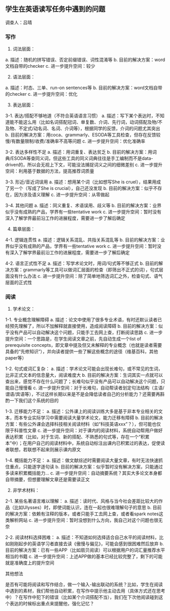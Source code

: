 ## 学生在英语读写任务中遇到的问题

调查人：吕晴

### 写作

1. 词法层面：

a. 描述：随机的拼写错误、否定前缀错误、词性混淆等
b. 目前的解决方案：word文档自带的checker
c. 进一步提升空间：较少

2. 语法层面：

a. 描述：时态、三单、run-on sentences等
b. 目前的解决方案：word文档自带的checker
c. 进一步提升空间：优化

3. 表达层面：

3-1. 表达/搭配不够地道（不符合英语语言习惯）
a. 描述：写下某个表达时，不知道能不能这么用（比如名词搭配冠词、单复数、介词、先行词，动词搭配及物/不及物、不定式/动名词、名词、介词等），根据同学的反馈，介词的问题尤其突出
b. 目前的解决方案：用coca、grammarly、ESODA等工具检查，但存在反馈较慢/有数量限制/收费/准确率不高等问题
c. 进一步提升空间：优化准确率

3-2. 表达多样性不足
a. 描述：用词重复、表达贫乏
b. 目前的解决方案：用词典/ESODA等查同义词，但这些工具的同义词典往往是手工编制而不是data-driven的，所以会无视上下文，可能没法捕捉词义之间的细微差别
c. 进一步提升空间：利用基于数据的方法，提高推荐词质量

3-3. 形近/音近词误用
a. 描述：想用某个词（比如想写She is cruel），结果用成了另一个（写成了She is crucial），自己还没发现
b. 目前的解决方案：似乎不存在，因为涉及语义理解
c. 进一步提升空间：从零做起

3-4. 其他问题
a. 描述：同义重复、术语误用、歧义等
b. 目前的解决方案：业界似乎没有成熟的产品，学界有一些tentative work
c. 进一步提升空间：暂时没有深入了解学界最前沿工作的进展程度，需要进一步了解后确定

4. 篇章层面：

4-1. 逻辑连贯性
a. 描述：逻辑关系混乱、共指关系混乱等
b. 目前的解决方案：业界似乎没有成熟的产品，学界有一些tentative work
c. 进一步提升空间：暂时没有深入了解学界最前沿工作的进展程度，需要进一步了解后确定

4-2. 语言正式性不足
a. 描述：写学术论文时，用词/句式等不够正式
b. 目前的解决方案：grammarly等工具可以做词汇层面的检查（即筛出不正式的词），句式层面没有什么办法
c. 进一步提升空间：除了简单地筛选词汇之外，检查句式、语气层面的正式性

### 阅读

1. 学术论文：

1-1. 专业概念理解障碍
a. 描述：论文中使用了很多专业术语，有时还默认读者已经预先理解了，所以不加解释就直接使用，造成阅读障碍
b. 目前的解决方案：似乎没有产品可以自动解决这个问题，只能手工去网上查，打断阅读思路
c. 进一步提升空间：一个思路是，在学生阅读文章之前，先自动生成一个list of prerequisite concepts，即文章中提及但又未解释的专业概念（也就是读者需要具备的“先修知识”），并向读者提供一些了解这些概念的途径（维基百科，其他paper等）

1-2. 句式或词汇复杂：
a. 描述：学术论文可能会出现长难句，或不常见的生词，比非正式文本的信息量大，阅读难度大
b. 目前的解决方案：生词其实一点就可以查出来，感觉不存在什么问题了；长难句似乎没有产品可以自动解决这个问题，只能自己慢慢看
c. 进一步提升空间：对于长难句，自动帮读者划定句法结构（主语/谓语/宾语等），不过这样长期以来是不是会降低读者自己的分析能力？还需要再斟酌一下我们这个系统的目的

1-3. 迁移能力不足：
a. 描述：公外课上的阅读训练大多是基于非本专业相关的文本，而本专业实际学习中需要阅读大量学术论文，能力迁移有障碍
b. 目前的解决方案：有些公外课会选择科技相关阅读材料（如“科技英语xxx”？），但可能也仅限于科普性文章
c. 进一步提升空间：对于课内的阅读材料，系统自动帮用户做好表达积累（比如，对于生词、新的搭配、不熟悉的句式等，存在一个“积累本”中）；在用户自己的阅读材料中，系统自动标注出课内已积累过的表达，促使读者联想，若联想不起来则展示课内原文

1-4. 概括能力不足：
a. 描述：做文献综述时需要阅读大量文章，有时无法快速抓住重点，只能逐字逐句读
b. 目前的解决方案：似乎暂时没有解决方案，只能通过多读来积累概括能力…
c. 进一步提升空间：自动摘要系统？其实大多论文本身都自带摘要，但想要理解文章还是需要读正文

2. 非学术材料：

2-1. 某些名著语言难以理解：
a. 描述：读时代、风格与当今社会差距比较大的作品（比如Ulysses）时，即使词能认识，连在一起也很难理解句子的意思
b. 目前的解决方案：依赖有注释的版本，或者只能手工去网上查，或者看spark notes这类解析网站
c. 进一步提升空间：暂时没想到什么方向，我自己对这个问题也很无奈

2-2. 阅读材料选择困难：
a. 描述：不知道如何选择适合自己水平的阅读材料，比如刚刚起步的英语学习者直接去读《傲慢与偏见》，可能会感到很困难然后放弃
b. 目前的解决方案：已有一些APP（比如扇贝阅读）可以根据用户的词汇量推荐水平相当的书籍
c. 进一步提升空间：上述APP做的基本已经比较完整了，剩下的可能就是准确度上的提升空间


其他想法

是否有可能将阅读和写作结合，做一个输入-输出联动的系统？比如，学生在阅读中遇到的素材，我们帮他自动积累，在写作中提示他主动去用（具体方式还在思考中）？在写作中犯下的错误（比如某个介词搭配不当），我们在下次他阅读碰到这个表达的时候标出重点来提醒他，强化记忆？
